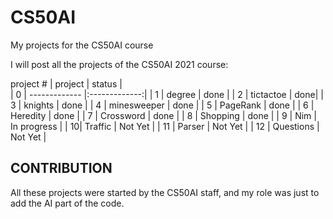 # CS50AI
My projects for the CS50AI course

I will post all the projects of the CS50AI 2021 course:

project # | project        | status    |           
| 0 | ------------- |:-------------:|
| 1 | degree      | done   |
| 2 | tictactoe      | done|
| 3 | knights | done |
| 4 | minesweeper | done |
| 5 | PageRank | done |
| 6 | Heredity | done |
| 7 | Crossword | done |
| 8 | Shopping | done |
| 9 | Nim | In progress |
| 10| Traffic | Not Yet |
| 11 | Parser | Not Yet |
| 12 | Questions | Not Yet |

## CONTRIBUTION
All these projects were started by the CS50AI staff, and my role was just to add the AI part of the code.
